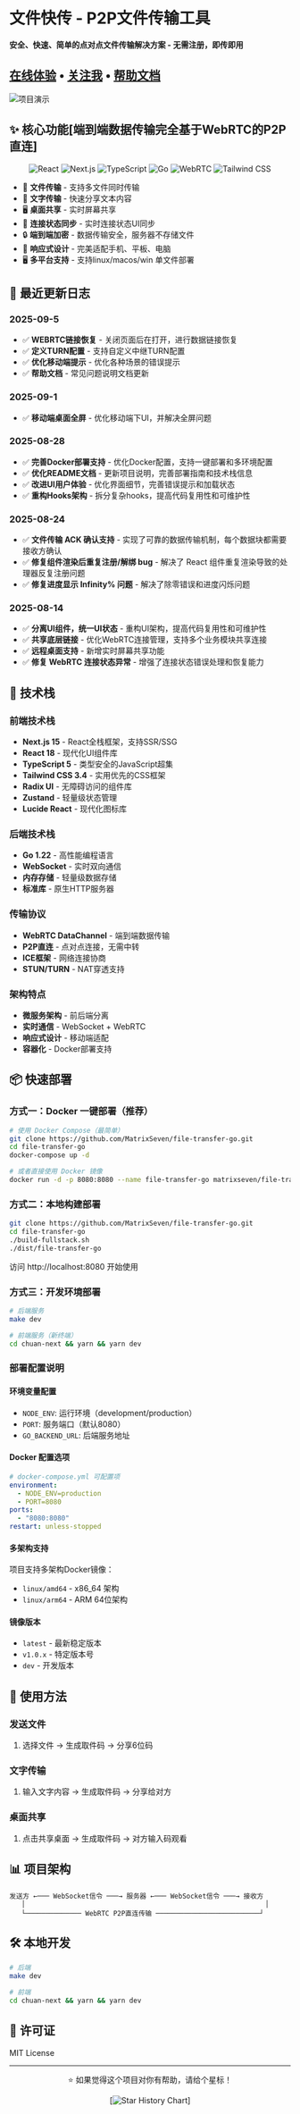# 文件快传 - P2P文件传输工具


**安全、快速、简单的点对点文件传输解决方案 - 无需注册，即传即用**

## [在线体验](https://transfer.52python.cn) •  [关注我](https://x.com/_MatrixSeven) • [帮助文档](https://transfer.52python.cn/help)

![项目演示](img.png)



## ✨ 核心功能[端到端数据传输完全基于WebRTC的P2P直连]
<div align="center">

![React](https://img.shields.io/badge/React-18-blue.svg)
![Next.js](https://img.shields.io/badge/Next.js-15-black.svg)
![TypeScript](https://img.shields.io/badge/TypeScript-5-blue.svg)
![Go](https://img.shields.io/badge/Go-1.22-blue.svg)
![WebRTC](https://img.shields.io/badge/WebRTC-green.svg)
![Tailwind CSS](https://img.shields.io/badge/Tailwind%20CSS-3.4-blue.svg)

</div>

- 📁 **文件传输** - 支持多文件同时传输
- 📝 **文字传输** - 快速分享文本内容
- 🖥️ **桌面共享** - 实时屏幕共享
- 🔗 **连接状态同步** - 实时连接状态UI同步
- 🔒 **端到端加密** - 数据传输安全，服务器不存储文件
- 📱 **响应式设计** - 完美适配手机、平板、电脑
- 🖥️ **多平台支持** - 支持linux/macos/win 单文件部署

## 🔄 最近更新日志

### 2025-09-5
- ✅ **WEBRTC链接恢复** - 关闭页面后在打开，进行数据链接恢复
- ✅ **定义TURN配置** -  支持自定义中继TURN配置
- ✅ **优化移动端提示** -  优化各种场景的错误提示
- ✅ **帮助文档** -  常见问题说明文档更新

### 2025-09-1
- ✅ **移动端桌面全屏** - 优化移动端下UI，并解决全屏问题

### 2025-08-28
- ✅ **完善Docker部署支持** - 优化Docker配置，支持一键部署和多环境配置
- ✅ **优化README文档** - 更新项目说明，完善部署指南和技术栈信息
- ✅ **改进UI用户体验** - 优化界面细节，完善错误提示和加载状态
- ✅ **重构Hooks架构** - 拆分复杂hooks，提高代码复用性和可维护性

### 2025-08-24
- ✅ **文件传输 ACK 确认支持** - 实现了可靠的数据传输机制，每个数据块都需要接收方确认
- ✅ **修复组件渲染后重复注册/解绑 bug** - 解决了 React 组件重复渲染导致的处理器反复注册问题
- ✅ **修复进度显示 Infinity% 问题** - 解决了除零错误和进度闪烁问题

### 2025-08-14
- ✅ **分离UI组件，统一UI状态** - 重构UI架构，提高代码复用性和可维护性
- ✅ **共享底层链接** - 优化WebRTC连接管理，支持多个业务模块共享连接
- ✅ **远程桌面支持** - 新增实时屏幕共享功能
- ✅ **修复 WebRTC 连接状态异常** - 增强了连接状态错误处理和恢复能力

## 🚀 技术栈

### 前端技术栈
- **Next.js 15** - React全栈框架，支持SSR/SSG
- **React 18** - 现代化UI组件库
- **TypeScript 5** - 类型安全的JavaScript超集
- **Tailwind CSS 3.4** - 实用优先的CSS框架
- **Radix UI** - 无障碍访问的组件库
- **Zustand** - 轻量级状态管理
- **Lucide React** - 现代化图标库

### 后端技术栈
- **Go 1.22** - 高性能编程语言
- **WebSocket** - 实时双向通信
- **内存存储** - 轻量级数据存储
- **标准库** - 原生HTTP服务器

### 传输协议
- **WebRTC DataChannel** - 端到端数据传输
- **P2P直连** - 点对点连接，无需中转
- **ICE框架** - 网络连接协商
- **STUN/TURN** - NAT穿透支持


### 架构特点
- **微服务架构** - 前后端分离
- **实时通信** - WebSocket + WebRTC
- **响应式设计** - 移动端适配
- **容器化** - Docker部署支持

## 📦 快速部署

### 方式一：Docker 一键部署（推荐）

```bash
# 使用 Docker Compose（最简单）
git clone https://github.com/MatrixSeven/file-transfer-go.git
cd file-transfer-go
docker-compose up -d

# 或者直接使用 Docker 镜像
docker run -d -p 8080:8080 --name file-transfer-go matrixseven/file-transfer-go:latest
```

### 方式二：本地构建部署

```bash
git clone https://github.com/MatrixSeven/file-transfer-go.git
cd file-transfer-go
./build-fullstack.sh 
./dist/file-transfer-go
```

访问 http://localhost:8080 开始使用

### 方式三：开发环境部署

```bash
# 后端服务
make dev

# 前端服务（新终端）
cd chuan-next && yarn && yarn dev
```

### 部署配置说明

#### 环境变量配置
- `NODE_ENV`: 运行环境（development/production）
- `PORT`: 服务端口（默认8080）
- `GO_BACKEND_URL`: 后端服务地址

#### Docker 配置选项
```yaml
# docker-compose.yml 可配置项
environment:
  - NODE_ENV=production
  - PORT=8080
ports:
  - "8080:8080"
restart: unless-stopped
```

#### 多架构支持
项目支持多架构Docker镜像：
- `linux/amd64` - x86_64 架构
- `linux/arm64` - ARM 64位架构

#### 镜像版本
- `latest` - 最新稳定版本
- `v1.0.x` - 特定版本号
- `dev` - 开发版本

## 🎯 使用方法

### 发送文件
1. 选择文件 → 生成取件码 → 分享6位码

### 文字传输
1. 输入文字内容 → 生成取件码 → 分享给对方

### 桌面共享
1. 点击共享桌面 → 生成取件码 → 对方输入码观看

## 📊 项目架构

```
发送方 ←─── WebSocket信令 ───→ 服务器 ←─── WebSocket信令 ───→ 接收方
   │                                                            │
   └────────────── WebRTC P2P直连传输 ──────────────────────────┘
```

## 🛠️ 本地开发

```bash
# 后端
make dev

# 前端
cd chuan-next && yarn && yarn dev
```

## 📄 许可证

MIT License

---

<div align="center">

⭐ 如果觉得这个项目对你有帮助，请给个星标！

[![Star History Chart](https://api.star-history.com/svg?repos=MatrixSeven/file-transfer-go&type=timeline)]

</div>
